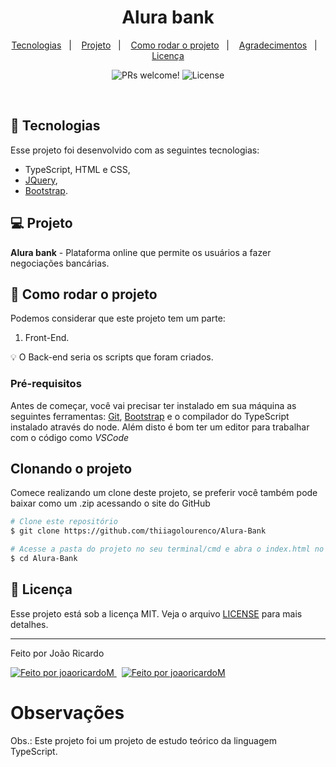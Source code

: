 <h1 align="center">Alura bank</h1>

<p align="center">
  <a href="#-tecnologias">Tecnologias</a>&nbsp;&nbsp;&nbsp;|&nbsp;&nbsp;&nbsp;
  <a href="#-projeto">Projeto</a>&nbsp;&nbsp;&nbsp;|&nbsp;&nbsp;&nbsp;
  <a href="#-tecnologias">Como rodar o projeto</a>&nbsp;&nbsp;&nbsp;|&nbsp;&nbsp;&nbsp;
  <a href="#-agradecimentos">Agradecimentos</a>&nbsp;&nbsp;&nbsp;|&nbsp;&nbsp;&nbsp;
  <a href="#-licença">Licença</a>
  
</p>

<p align="center">
 <img src="https://img.shields.io/static/v1?label=PRs&message=welcome&color=7159c1&labelColor=000000" alt="PRs welcome!" />

  <img alt="License" src="https://img.shields.io/static/v1?label=license&message=MIT&color=7159c1&labelColor=000000">

</p>

<br>

## 🚀 Tecnologias

Esse projeto foi desenvolvido com as seguintes tecnologias:

- TypeScript, HTML e CSS,
- [JQuery](https://www.npmjs.com/package/@types/jquery),
- [Bootstrap](https://getbootstrap.com/).

## 💻 Projeto

**Alura bank** - Plataforma online que permite os usuários a fazer negociações bancárias.

## 🚀 Como rodar o projeto

Podemos considerar que este projeto tem um parte:

1. Front-End.

💡 O Back-end seria os scripts que foram criados.

### Pré-requisitos

Antes de começar, você vai precisar ter instalado em sua máquina as seguintes ferramentas:
[Git](https://git-scm.com), [Bootstrap](https://getbootstrap.com/) e o compilador do TypeScript instalado através do node.
Além disto é bom ter um editor para trabalhar com o código como _VSCode_

## Clonando o projeto

Comece realizando um clone deste projeto, se preferir você também pode baixar como um .zip acessando o site do GitHub

```bash
# Clone este repositório
$ git clone https://github.com/thiiagolourenco/Alura-Bank

# Acesse a pasta do projeto no seu terminal/cmd e abra o index.html no seu navegador
$ cd Alura-Bank
```

## 📝 Licença

Esse projeto está sob a licença MIT. Veja o arquivo [LICENSE](LICENSE.md) para mais detalhes.

---

Feito por João Ricardo
<br>

<a href="https://www.linkedin.com/in/joaormiranda/">
  <img alt="Feito por joaoricardoM" src="https://img.shields.io/badge/-LinkedIn-blue?style=flat&logo=Linkedin&logoColor=white&link=https://www.linkedin.com/in/joaormiranda/">
</a>

<a href="https://www.linkedin.com/in/joaormiranda/" style="margin-left: 8px;">
  <img alt="Feito por joaoricardoM" src="https://img.shields.io/badge/-GitHub-grey?style=flat&logo=GitHub&logoColor=white&link=https://github.com/joaoricardoM">
</a>


# Observações

Obs.: Este projeto foi um projeto de estudo teórico da linguagem TypeScript. 
